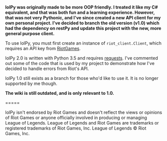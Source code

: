 **lolPy was originally made to be more OOP friendly. I treated it like my C# equivalent, and that was both fun and a learning experience. However, that was not very Pythonic, and I've since created a new API client for my own personal project. I've decided to branch the old version (v1.0) which had the dependency on restPy and update this project with the new, more general purpose client.**

To use lolPy, you must first create an instance of `riot_client.Client`, which requires an API key from [RiotGames](https://developer.riotgames.com/). 

lolPy 2.0 is written with Python 3.5 and requires [requests](http://docs.python-requests.org/en/latest/). I've commented out some of the code that is used by my project to demonstrate how I've decided to handle errors from Riot's API.

lolPy 1.0 still exists as a branch for those who'd like to use it. It is no longer supported by me though.

**The wiki is still outdated, and is only relevant to 1.0.**

=====

lolPy isn't endorsed by Riot Games and doesn't reflect the views or opinions of Riot Games or anyone officially involved
in producing or managing League of Legends. League of Legends and Riot Games are trademarks or registered trademarks of
Riot Games, Inc. League of Legends © Riot Games, Inc.
